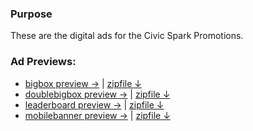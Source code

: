### Purpose

These are the digital ads for the Civic Spark Promotions.

### Ad Previews:

- [bigbox preview →](bigbox/) | [zipfile ↓](zips/bigbox.zip)
- [doublebigbox preview →](doublebigbox/) | [zipfile ↓](zips/doublebigbox.zip)
- [leaderboard preview →](leaderboard/) | [zipfile ↓](zips/leaderboard.zip)
- [mobilebanner preview →](mobilebanner/) | [zipfile ↓](zips/mobilebanner.zip)
